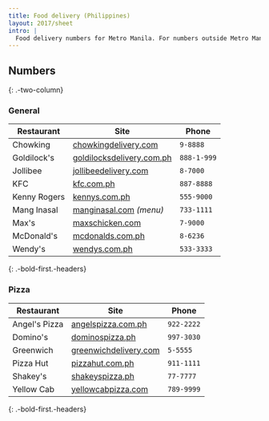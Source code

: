 ```yaml
---
title: Food delivery (Philippines)
layout: 2017/sheet
intro: |
  Food delivery numbers for Metro Manila. For numbers outside Metro Manila, check their websites.
---
```


## Numbers
{: .-two-column}

### General

| Restaurant   | Site                                                               | Phone       |
| ---          | ---                                                                | ---         |
| Chowking     | [chowkingdelivery.com](http://www.chowkingdelivery.com)            | `9-8888`    |
| Goldilock's  | [goldilocksdelivery.com.ph](http://www.goldilocksdelivery.com.ph/) | `888-1-999` |
| Jollibee     | [jollibeedelivery.com](http://jollibeedelivery.com)                | `8-7000`    |
| KFC          | [kfc.com.ph](https://www.kfc.com.ph)                               | `887-8888`  |
| Kenny Rogers | [kennys.com.ph](http://kennys.com.ph/)                             | `555-9000`  |
| Mang Inasal  | [manginasal.com](http://www.manginasal.com/menu/) _(menu)_         | `733-1111`  |
| Max's        | [maxschicken.com](http://delivery.maxschicken.com/)                | `7-9000`    |
| McDonald's   | [mcdonalds.com.ph](http://www.mcdonalds.com.ph/mcdelivery)         | `8-6236`    |
| Wendy's      | [wendys.com.ph](https://wendys.com.ph/delivery/)                   | `533-3333`  |
{: .-bold-first.-headers}

### Pizza

| Restaurant    | Site                                                      | Phone      |
| ---           | ---                                                       | ---        |
| Angel's Pizza | [angelspizza.com.ph](http://angelspizza.com.ph/)          | `922-2222` |
| Domino's      | [dominospizza.ph](https://www.dominospizza.ph/)           | `997-3030` |
| Greenwich     | [greenwichdelivery.com](http://greenwichdelivery.com/)    | `5-5555`   |
| Pizza Hut     | [pizzahut.com.ph](https://order.pizzahut.com.ph)          | `911-1111` |
| Shakey's      | [shakeyspizza.ph](http://order.shakeyspizza.ph/)          | `77-7777`  |
| Yellow Cab    | [yellowcabpizza.com](http://delivery.yellowcabpizza.com/) | `789-9999` |
{: .-bold-first.-headers}
